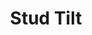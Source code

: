 ---
title: 'Stud Tilt'
icon: icon.png
redirect: '/en/techs/rotations/function:stud_tilt'

content:
    items: 
        - '@taxonomy.function': 'stud_tilt'
    filter:
        published: true
        type: 'tech' 
---